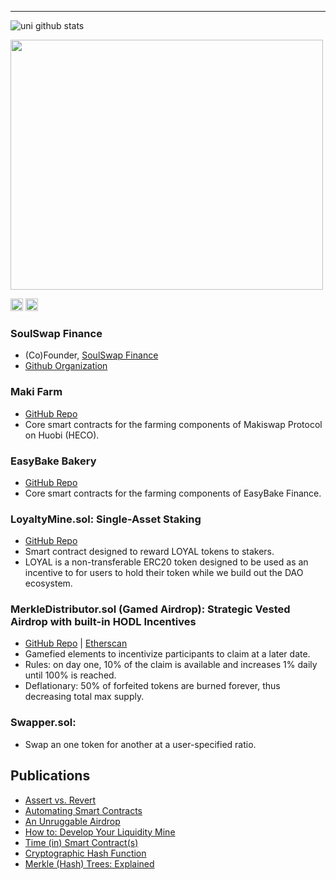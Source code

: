 ____
![uni github stats](https://github-readme-stats.vercel.app/api?username=bunsdev&hide=["issues"]&show_icons=true)

<img height=400 width=500 src="https://media.giphy.com/media/xT77XGs5Kw0nh1TRC0/giphy.gif" />

[<img height="20px" src="https://cdn.svgporn.com/logos/twitter.svg">](https://twitter.com/0xBuns) [<img height="20px" src="https://telegram.org/img/t_logo.svg">](https://t.me/bunsdev) <br>
### SoulSwap Finance
- (Co)Founder, [SoulSwap Finance](https://SoulSwap.finance)
- [Github Organization](https://github.com/SoulSwapFinance)

### Maki Farm
- [GitHub Repo](https://github.com/Makiswap-Protocol/maki-farm)
- Core smart contracts for the farming components of Makiswap Protocol on Huobi (HECO).

### EasyBake Bakery
- [GitHub Repo](https://github.com/EasyBakeSwap/Easybake-Bakery)
- Core smart contracts for the farming components of EasyBake Finance.

### LoyaltyMine.sol: Single-Asset Staking 
- [GitHub Repo](https://github.com/CryptoUnico/LoyaltyMine)
- Smart contract designed to reward LOYAL tokens to stakers.
- LOYAL is a non-transferable ERC20 token designed to be used as an incentive to for users to hold their token while we build out the DAO ecosystem.

### MerkleDistributor.sol (Gamed Airdrop): Strategic Vested Airdrop with built-in HODL Incentives
- [GitHub Repo](https://github.com/CryptoUnico/merkle-distributor) | [Etherscan](https://etherscan.io/address/0x7ea0f8bb2f01c197985c285e193dd5b8a69836c0#code)
- Gamefied elements to incentivize participants to claim at a later date.
- Rules: on day one, 10% of the claim is available and increases 1% daily until 100% is reached.
- Deflationary: 50% of forfeited tokens are burned forever, thus decreasing total max supply.

### Swapper.sol:
- Swap an one token for another at a user-specified ratio.

## Publications
- [Assert vs. Revert](https://soliditywiz.medium.com/assert-vs-require-730148b385e0)
- [Automating Smart Contracts](https://soliditywiz.medium.com/smart-contract-automation-ca109805b23a)
- [An Unruggable Airdrop](https://soliditywiz.medium.com/an-unruggable-airdrop-63c2ee9f242d)
- [How to: Develop Your Liquidity Mine](https://soliditywiz.medium.com/how-to-develop-your-liquidity-mine-9d47656fe678)
- [Time (in) Smart Contract(s)](https://soliditywiz.medium.com/time-in-smart-contract-s-eec4a2fd108e)
- [Cryptographic Hash Function](https://soliditywiz.medium.com/cryptographic-hash-function-beaa2408260)
- [Merkle (Hash) Trees: Explained](https://soliditywiz.medium.com/merkle-hash-trees-explained-ea384f2af7e8)
